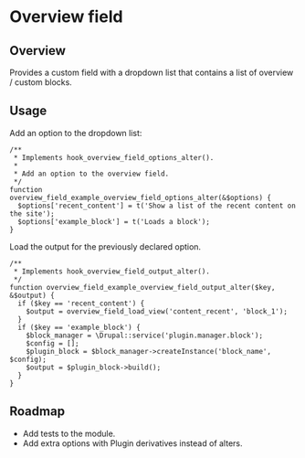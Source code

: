 # Overview field

## Overview
Provides a custom field with a dropdown list that contains a list of
overview / custom blocks.

## Usage

Add an option to the dropdown list:

```
/**
 * Implements hook_overview_field_options_alter().
 *
 * Add an option to the overview field.
 */
function overview_field_example_overview_field_options_alter(&$options) {
  $options['recent_content'] = t('Show a list of the recent content on the site');
  $options['example_block'] = t('Loads a block');
}
```

Load the output for the previously declared option.

```
/**
 * Implements hook_overview_field_output_alter().
 */
function overview_field_example_overview_field_output_alter($key, &$output) {
  if ($key == 'recent_content') {
    $output = overview_field_load_view('content_recent', 'block_1');
  }
  if ($key == 'example_block') {
    $block_manager = \Drupal::service('plugin.manager.block');
    $config = [];
    $plugin_block = $block_manager->createInstance('block_name', $config);
    $output = $plugin_block->build();
  }
}
```

## Roadmap
* Add tests to the module.
* Add extra options with Plugin derivatives instead of alters.
